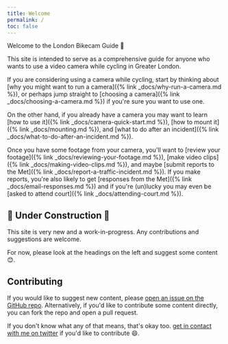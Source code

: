 ```yaml
---
title: Welcome
permalink: /
toc: false
---
```


Welcome to the London Bikecam Guide :wave:

This site is intended to serve as a comprehensive guide for anyone who wants to use a video camera while cycling in Greater London.

If you are considering using a camera while cycling, start by thinking about [why you might want to run a camera]({% link _docs/why-run-a-camera.md %}), or perhaps jump straight to [choosing a camera]({% link _docs/choosing-a-camera.md %}) if you're sure you want to use one.

On the other hand, if you already have a camera you may want to learn [how to use it]({% link _docs/camera-quick-start.md %}), [how to mount it]({% link _docs/mounting.md %}), and [what to do after an incident]({% link _docs/what-to-do-after-an-incident.md %}).

Once you have some footage from your camera, you'll want to [review your footage]({% link _docs/reviewing-your-footage.md %}), [make video clips]({% link _docs/making-video-clips.md %}), and maybe [submit reports to the Met]({% link _docs/report-a-traffic-incident.md %}).
If you make reports, you're also likely to get [responses from the Met]({% link _docs/email-responses.md %}) and if you're (un)lucky you may even be [asked to attend court]({% link _docs/attending-court.md %}).

## 🚧 Under Construction 🚧

This site is very new and a work-in-progress. Any contributions and suggestions are welcome.

For now, please look at the headings on the left and suggest some content :blush:.

## Contributing

If you would like to suggest new content, please [open an issue on the GitHub repo](https://github.com/sigwinch28/bikecam/issues/new).
Alternatively, if you'd like to contribute some content directly, you can fork the repo and open a pull request.

If you don't know what any of that means, that's okay too.
[get in contact with me on twitter](https://twitter.com/intent/tweet?text=%40sigwinch28) if you'd like to contribute :smile:.